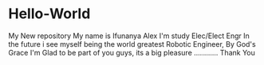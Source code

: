 # Hello-World
My New repository
My name is Ifunanya Alex
I'm study Elec/Elect Engr
In the future i see myself being the world greatest Robotic Engineer, By God's Grace
I'm Glad to be part of you guys, its a big pleasure
............
             Thank You
